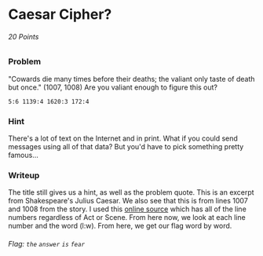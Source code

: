 # Caesar Cipher?
###### 20 Points


### Problem
"Cowards die many times before their deaths; the valiant only taste of death but once." (1007, 1008) Are you valiant enough to figure this out?

`5:6 1139:4 1620:3 172:4`

### Hint
There's a lot of text on the Internet and in print. What if you could send messages using all of that data? But you'd have to pick something pretty famous...

### Writeup
The title still gives us a hint, as well as the problem quote. This is an excerpt from Shakespeare's Julius Caesar. We also see that this is from lines 1007 and 1008 from the story. I used this [online source](https://www.opensourceshakespeare.org/views/plays/play_view.php?WorkID=juliuscaesar&Scope=entire&pleasewait=1&msg=pl) which has all of the line numbers regardless of Act or Scene. From here now, we look at each line number and the word (l:w). From here, we get our flag word by word.

###### Flag: `the` `answer` `is` `fear`
